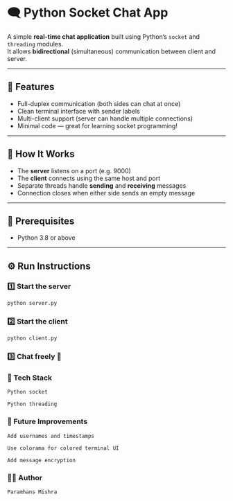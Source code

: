 # 🗨️ Python Socket Chat App

A simple **real-time chat application** built using Python’s `socket` and `threading` modules.  
It allows **bidirectional** (simultaneous) communication between client and server.

---

## 🚀 Features
- Full-duplex communication (both sides can chat at once)
- Clean terminal interface with sender labels
- Multi-client support (server can handle multiple connections)
- Minimal code — great for learning socket programming!

---

## 🧩 How It Works
- The **server** listens on a port (e.g. 9000)
- The **client** connects using the same host and port
- Separate threads handle **sending** and **receiving** messages
- Connection closes when either side sends an empty message

---

## 🧠 Prerequisites
- Python 3.8 or above

---

## ⚙️ Run Instructions

### 1️⃣ Start the server
```bash
python server.py
```
### 2️⃣ Start the client
```bash
python client.py
```
### 3️⃣ Chat freely 🎉

### 🧰 Tech Stack

    Python socket

    Python threading

### 🌟 Future Improvements

    Add usernames and timestamps

    Use colorama for colored terminal UI

    Add message encryption

### 🧑‍💻 Author

    Paramhans Mishra

